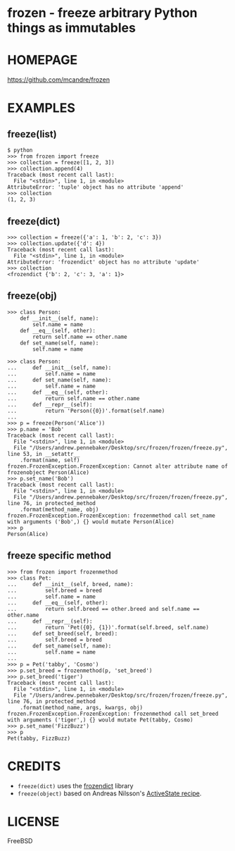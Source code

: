 # frozen - freeze arbitrary Python things as immutables

# HOMEPAGE

https://github.com/mcandre/frozen

# EXAMPLES

## freeze(list)

```
$ python
>>> from frozen import freeze
>>> collection = freeze([1, 2, 3])
>>> collection.append(4)
Traceback (most recent call last):
  File "<stdin>", line 1, in <module>
AttributeError: 'tuple' object has no attribute 'append'
>>> collection
(1, 2, 3)
```

## freeze(dict)

```
>>> collection = freeze({'a': 1, 'b': 2, 'c': 3})
>>> collection.update({'d': 4})
Traceback (most recent call last):
  File "<stdin>", line 1, in <module>
AttributeError: 'frozendict' object has no attribute 'update'
>>> collection
<frozendict {'b': 2, 'c': 3, 'a': 1}>
```

## freeze(obj)

```
>>> class Person:
    def __init__(self, name):
        self.name = name
    def __eq__(self, other):
        return self.name == other.name
    def set_name(self, name):
        self.name = name

>>> class Person:
...     def __init__(self, name):
...         self.name = name
...     def set_name(self, name):
...         self.name = name
...     def __eq__(self, other):
...         return self.name == other.name
...     def __repr__(self):
...         return 'Person({0})'.format(self.name)
...
>>> p = freeze(Person('Alice'))
>>> p.name = 'Bob'
Traceback (most recent call last):
  File "<stdin>", line 1, in <module>
  File "/Users/andrew.pennebaker/Desktop/src/frozen/frozen/freeze.py", line 53, in __setattr__
    .format(name, self)
frozen.FrozenException.FrozenException: Cannot alter attribute name of frozenobject Person(Alice)
>>> p.set_name('Bob')
Traceback (most recent call last):
  File "<stdin>", line 1, in <module>
  File "/Users/andrew.pennebaker/Desktop/src/frozen/frozen/freeze.py", line 76, in protected_method
    .format(method_name, obj)
frozen.FrozenException.FrozenException: frozenmethod call set_name with arguments ('Bob',) {} would mutate Person(Alice)
>>> p
Person(Alice)
```

## freeze specific method

```
>>> from frozen import frozenmethod
>>> class Pet:
...     def __init__(self, breed, name):
...         self.breed = breed
...         self.name = name
...     def __eq__(self, other):
...         return self.breed == other.breed and self.name == other.name
...     def __repr__(self):
...         return 'Pet({0}, {1})'.format(self.breed, self.name)
...     def set_breed(self, breed):
...         self.breed = breed
...     def set_name(self, name):
...         self.name = name
...
>>> p = Pet('tabby', 'Cosmo')
>>> p.set_breed = frozenmethod(p, 'set_breed')
>>> p.set_breed('tiger')
Traceback (most recent call last):
  File "<stdin>", line 1, in <module>
  File "/Users/andrew.pennebaker/Desktop/src/frozen/frozen/freeze.py", line 76, in protected_method
    .format(method_name, args, kwargs, obj)
frozen.FrozenException.FrozenException: frozenmethod call set_breed with arguments ('tiger',) {} would mutate Pet(tabby, Cosmo)
>>> p.set_name('FizzBuzz')
>>> p
Pet(tabby, FizzBuzz)
```

# CREDITS

* `freeze(dict)` uses the [frozendict](https://pypi.python.org/pypi/frozendict) library
* `freeze(object)` based on Andreas Nilsson's [ActiveState recipe](http://code.activestate.com/recipes/576527-freeze-make-any-object-immutable/).

# LICENSE

FreeBSD
